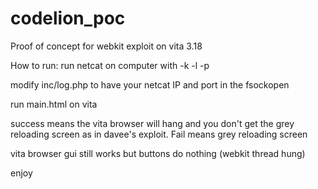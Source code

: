 codelion_poc
============

Proof of concept for webkit exploit on vita 3.18


How to run:
run netcat on computer with -k -l -p <port>

modify inc/log.php to have your netcat IP and port in the fsockopen

run main.html on vita

success means the vita browser will hang and you don't get the grey reloading screen as in davee's exploit.
Fail means grey reloading screen

vita browser gui still works but buttons do nothing (webkit thread hung)

enjoy